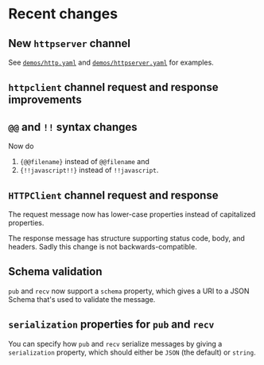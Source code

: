 # Recent changes

## New `httpserver` channel

See [`demos/http.yaml`](demos/http.yaml) and
[`demos/httpserver.yaml`](demos/httpserver.yaml) for examples.

## `httpclient` channel request and response improvements

## `@@` and `!!` syntax changes

Now do

1. `{@@filename}` instead of `@@filename` and
1. `{!!javascript!!}` instead of `!!javascript`.


## `HTTPClient` channel request and response

The request message now has lower-case properties instead of
capitalized properties.

The response message has structure supporting status code, body, and
headers.  Sadly this change is not backwards-compatible.


## Schema validation

`pub` and `recv` now support a `schema` property, which gives a URI to
a JSON Schema that's used to validate the message.


## `serialization` properties for `pub` and `recv`

You can specify how `pub` and `recv` serialize messages by giving a
`serialization` property, which should either be `JSON` (the default)
or `string`.


